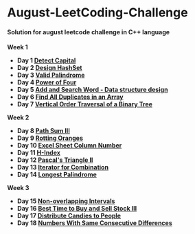 # August-LeetCoding-Challenge

#### Solution for august leetcode challenge in C++ language

**Week 1**
  * **Day 1 [Detect Capital](https://github.com/nishantprajapati123/August-LeetCoding-Challenge/blob/master/Week%201/DetectCapital.cpp)**
  * **Day 2 [Design HashSet](https://github.com/nishantprajapati123/August-LeetCoding-Challenge/blob/master/Week%201/DesignHashSet.cpp)**
  * **Day 3 [Valid Palindrome](https://github.com/nishantprajapati123/August-LeetCoding-Challenge/blob/master/Week%201/ValidPalindrome.cpp)**
  * **Day 4 [Power of Four](https://github.com/nishantprajapati123/August-LeetCoding-Challenge/blob/master/Week%201/PowerOfFour.cpp)**
  * **Day 5 [Add and Search Word - Data structure design](https://github.com/nishantprajapati123/August-LeetCoding-Challenge/blob/master/Week%201/AddAndSearchWord.cpp)**
  * **Day 6 [Find All Duplicates in an Array](https://github.com/nishantprajapati123/August-LeetCoding-Challenge/blob/master/Week%201/FindAllDuplicatesInAnArray.cpp)**
  * **Day 7 [Vertical Order Traversal of a Binary Tree](https://github.com/nishantprajapati123/August-LeetCoding-Challenge/blob/master/Week%201/VerticalOrderTraversalOfABinaryTree.cpp)**
  
**Week 2**
  * **Day 8 [Path Sum III](https://github.com/nishantprajapati123/August-LeetCoding-Challenge/blob/master/Week%202/PathSumIII.cpp)**
  * **Day 9 [Rotting Oranges](https://github.com/nishantprajapati123/August-LeetCoding-Challenge/blob/master/Week%202/RottingOranges.cpp)**
  * **Day 10 [Excel Sheet Column Number](https://github.com/nishantprajapati123/August-LeetCoding-Challenge/blob/master/Week%202/ExcelSheetColumnNumber.cpp)**
  * **Day 11 [H-Index](https://github.com/nishantprajapati123/August-LeetCoding-Challenge/blob/master/Week%202/H-Index.cpp)**
  * **Day 12 [Pascal's Triangle II](https://github.com/nishantprajapati123/August-LeetCoding-Challenge/blob/master/Week%202/PascalsTriangleII.cpp)**
  * **Day 13 [Iterator for Combination](https://github.com/nishantprajapati123/August-LeetCoding-Challenge/blob/master/Week%202/IteratorForCombination.cpp)**
  * **Day 14 [Longest Palindrome](https://github.com/nishantprajapati123/August-LeetCoding-Challenge/blob/master/Week%202/LongestPalindrome.cpp)**
  
**Week 3**
  * **Day 15 [Non-overlapping Intervals](https://github.com/nishantprajapati123/August-LeetCoding-Challenge/blob/master/Week%203/Non-overlappingIntervals.cpp)**
  * **Day 16 [Best Time to Buy and Sell Stock III](https://github.com/nishantprajapati123/August-LeetCoding-Challenge/blob/master/Week%203/BestTimeToBuyAndSellStockIII.cpp)**
  * **Day 17 [Distribute Candies to People](https://github.com/nishantprajapati123/August-LeetCoding-Challenge/blob/master/Week%203/DistributeCandiesToPeople.cpp)**
  * **Day 18 [Numbers With Same Consecutive Differences](https://github.com/nishantprajapati123/August-LeetCoding-Challenge/blob/master/Week%203/NumbersWithSameConsecutiveDifferences.cpp)**
